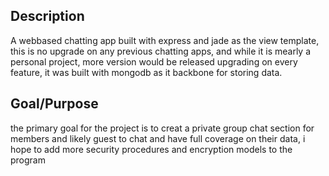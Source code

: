## Description 
A webbased chatting app built with express and jade as the view template, this is no upgrade on any previous chatting apps, and while it is mearly a personal project, more version would be released upgrading on every feature, it was built with mongodb as it backbone for storing data.
  
  
## Goal/Purpose
 the primary goal for the project is to creat a private group chat section for members and likely guest to chat and have full coverage on their data, i hope to add more security procedures and encryption models to the program 
 
 

